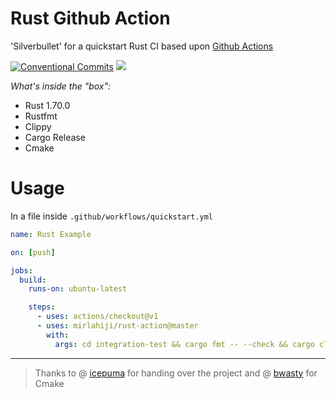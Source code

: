 # Rust Github Action

'Silverbullet' for a quickstart Rust CI based upon [Github Actions](https://developer.github.com/actions/)

[![Conventional Commits](https://img.shields.io/badge/Conventional%20Commits-1.0.0-%23FE5196?logo=conventionalcommits&logoColor=white)](https://conventionalcommits.org) [![](https://img.shields.io/badge/Rust-1.70.0-orange)](https://blog.rust-lang.org/2023/06/01/Rust-1.70.0.html)

*What's inside the "box":*

* Rust 1.70.0
* Rustfmt
* Clippy
* Cargo Release
* Cmake

# Usage

In a file inside `.github/workflows/quickstart.yml`

```yaml
name: Rust Example

on: [push]

jobs:
  build:
    runs-on: ubuntu-latest

    steps:
      - uses: actions/checkout@v1
      - uses: mirlahiji/rust-action@master
        with:
          args: cd integration-test && cargo fmt -- --check && cargo clippy -- -Dwarnings && cargo test
```

---

> Thanks to @ [icepuma](https://github.com/icepuma) for handing over the project and @ [bwasty](https://github.com/bwasty) for Cmake
